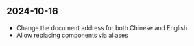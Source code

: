 ## 2024-10-16

- Change the document address for both Chinese and English
- Allow replacing components via aliases